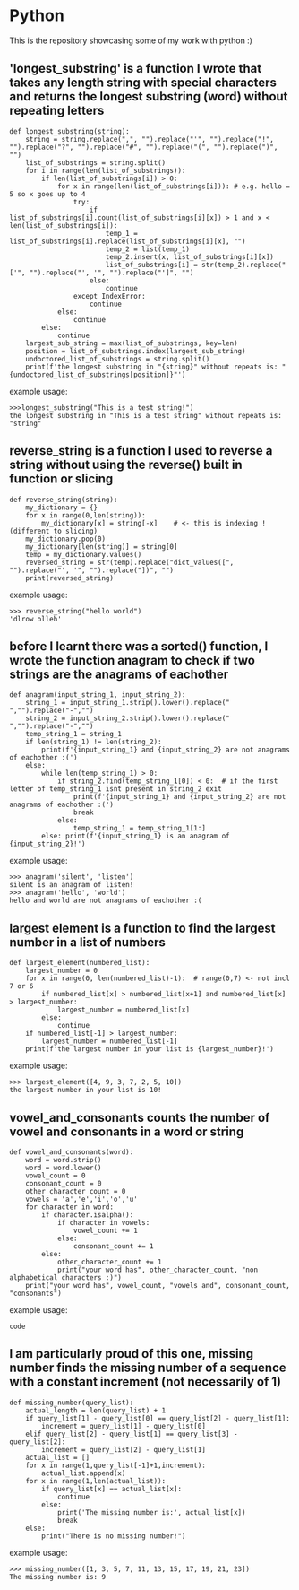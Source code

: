 # Python
This is the repository showcasing some of my work with python :)

## 'longest_substring' is a function I wrote that takes any length string with special characters and returns the longest substring (word) without repeating letters
```
def longest_substring(string):
	string = string.replace(",", "").replace("'", "").replace("!", "").replace("?", "").replace("#", "").replace("(", "").replace(")", "")
	list_of_substrings = string.split()
	for i in range(len(list_of_substrings)):
		if len(list_of_substrings[i]) > 0:
			for x in range(len(list_of_substrings[i])): # e.g. hello = 5 so x goes up to 4
				try:
					if list_of_substrings[i].count(list_of_substrings[i][x]) > 1 and x < len(list_of_substrings[i]):
						temp_1 = list_of_substrings[i].replace(list_of_substrings[i][x], "")
						temp_2 = list(temp_1)
						temp_2.insert(x, list_of_substrings[i][x])
						list_of_substrings[i] = str(temp_2).replace("['", "").replace("', '", "").replace("']", "")
					else:
						continue
				except IndexError:
					continue
			else:
				continue
		else:
			continue
	largest_sub_string = max(list_of_substrings, key=len)
	position = list_of_substrings.index(largest_sub_string)
	undoctored_list_of_substrings = string.split()
	print(f'the longest substring in "{string}" without repeats is: "{undoctored_list_of_substrings[position]}"')
```
example usage:
```
>>>longest_substring("This is a test string!")
the longest substring in "This is a test string" without repeats is: "string"
```

## reverse_string is a function I used to reverse a string without using the reverse() built in function or slicing
```
def reverse_string(string):
	my_dictionary = {} 
	for x in range(0,len(string)):
		my_dictionary[x] = string[-x]	 # <- this is indexing ! (different to slicing)
	my_dictionary.pop(0)
	my_dictionary[len(string)] = string[0]   
	temp = my_dictionary.values()
	reversed_string = str(temp).replace("dict_values([", "").replace("', '", "").replace("])", "")
	print(reversed_string)
```
example usage:
```
>>> reverse_string("hello world")
'dlrow olleh'
```
## before I learnt there was a sorted() function, I wrote the function anagram to check if two strings are the anagrams of eachother
```
def anagram(input_string_1, input_string_2):
	string_1 = input_string_1.strip().lower().replace(" ","").replace("-","")
	string_2 = input_string_2.strip().lower().replace(" ","").replace("-","")
	temp_string_1 = string_1
	if len(string_1) != len(string_2):
		print(f'{input_string_1} and {input_string_2} are not anagrams of eachother :(')
	else:
		while len(temp_string_1) > 0:
			if string_2.find(temp_string_1[0]) < 0:  # if the first letter of temp_string_1 isnt present in string_2 exit 
				print(f'{input_string_1} and {input_string_2} are not anagrams of eachother :(')
				break
			else:
				temp_string_1 = temp_string_1[1:]
		else: print(f'{input_string_1} is an anagram of {input_string_2}!')
```
example usage:
```
>>> anagram('silent', 'listen')
silent is an anagram of listen!
>>> anagram('hello', 'world')
hello and world are not anagrams of eachother :(
```
## largest element is a function to find the largest number in a list of numbers
```
def largest_element(numbered_list):
	largest_number = 0
	for x in range(0, len(numbered_list)-1):  # range(0,7) <- not incl 7 or 6
		if numbered_list[x] > numbered_list[x+1] and numbered_list[x] > largest_number:
			largest_number = numbered_list[x]
		else:
			continue
	if numbered_list[-1] > largest_number:
		largest_number = numbered_list[-1]
	print(f'the largest number in your list is {largest_number}!')
```
example usage:
```
>>> largest_element([4, 9, 3, 7, 2, 5, 10])
the largest number in your list is 10!
```
## vowel_and_consonants counts the number of vowel and consonants in a word or string
```
def vowel_and_consonants(word):
	word = word.strip()
	word = word.lower()
	vowel_count = 0
	consonant_count = 0
	other_character_count = 0
	vowels = 'a','e','i','o','u'
	for character in word:
		if character.isalpha():
			if character in vowels:
				vowel_count += 1
			else:
				consonant_count += 1
		else:
			other_character_count += 1
			print("your word has", other_character_count, "non alphabetical characters :)")
	print("your word has", vowel_count, "vowels and", consonant_count, "consonants")
```
example usage:
```
code
```
## I am particularly proud of this one, missing number finds the missing number of a sequence with a constant increment (not necessarily of 1)
```
def missing_number(query_list):
	actual_length = len(query_list) + 1
	if query_list[1] - query_list[0] == query_list[2] - query_list[1]:
		increment = query_list[1] - query_list[0]
	elif query_list[2] - query_list[1] == query_list[3] - query_list[2]:
		increment = query_list[2] - query_list[1]
	actual_list = []
	for x in range(1,query_list[-1]+1,increment):
		actual_list.append(x)
	for x in range(1,len(actual_list)):  
		if query_list[x] == actual_list[x]:
			continue
		else:
			print('The missing number is:', actual_list[x])
			break
	else:
		print("There is no missing number!")
```
example usage:
```
>>> missing_number([1, 3, 5, 7, 11, 13, 15, 17, 19, 21, 23])
The missing number is: 9
```

